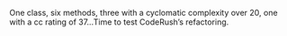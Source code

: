 <!--
id: 662615399
link: http://kevinisom.info/post/662615399/one-class-six-methods-three-with-a-cyclomatic
slug: one-class-six-methods-three-with-a-cyclomatic
date: Fri Jun 04 2010 19:22:50 GMT+1200 (NZST)
raw: {"blog_name":"kevinisom","id":662615399,"post_url":"http://kevinisom.info/post/662615399/one-class-six-methods-three-with-a-cyclomatic","slug":"one-class-six-methods-three-with-a-cyclomatic","type":"text","date":"2010-06-04 07:22:50 GMT","timestamp":1275636170,"state":"published","format":"html","reblog_key":"xUi1Nljh","tags":[],"short_url":"http://tmblr.co/Zw68YydVhLd","highlighted":[],"feed_item":"http://twitter.com/kev_nz/statuses/15387110210","from_feed_id":"650289","note_count":0,"title":null,"body":"<p>One class, six methods, three with a cyclomatic complexity over 20, one with a cc rating of 37&#8230;Time to test CodeRush&#8217;s refactoring.</p>"}
publish: 2010-06-04
tags: 
title: null
-->


One class, six methods, three with a cyclomatic complexity over 20, one
with a cc rating of 37…Time to test CodeRush’s refactoring.


